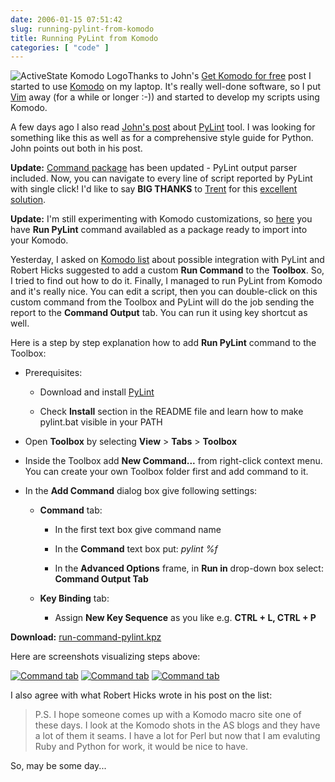 ```yaml
---
date: 2006-01-15 07:51:42
slug: running-pylint-from-komodo
title: Running PyLint from Komodo
categories: [ "code" ]
---
```


![ActiveState Komodo Logo](/images/logos/komodo-logo.gif)Thanks to John's [Get Komodo for free](http://thinkhole.org/wp/2005/12/30/get-komodo-for-free/) post I started to use [Komodo](https://www.activestate.com/Products/Komodo/) on my laptop. It's really well-done software, so I put [Vim](http://www.vim.org) away (for a while or longer :-)) and started to develop my scripts using Komodo.






A few days ago I also read [John's post](http://thinkhole.org/wp/2006/01/09/pylint/) about [PyLint](http://www.logilab.org/projects/pylint) tool. I was looking for something like this as well as for a comprehensive style guide for Python. John points out both in his post.







**Update:** [Command package](http://mateusz.loskot.net/2006/01/15/running-pylint-from-komodo/#download) has been updated - PyLint output parser included. Now, you can navigate to every line of script reported by PyLint with single click! I'd like to say **BIG THANKS** to [Trent](http://trentm.com) for this [excellent solution](http://mateusz.loskot.net/2006/01/15/running-pylint-from-komodo/#comment-10).







**Update:** I'm still experimenting with Komodo customizations, so [here](http://mateusz.loskot.net/2006/01/15/running-pylint-from-komodo/#download) you have **Run PyLint** command availabled as a package ready to import into your Komodo.







Yesterday, I asked on [Komodo list](http://aspn.activestate.com/ASPN/Mail/Browse/Threaded/komodo-discuss) about possible integration with PyLint and Robert Hicks suggested to add a custom **Run Command** to the **Toolbox**. So, I tried to find out how to do it. Finally, I managed to run PyLint from Komodo and it's really nice. You can edit a script, then you can double-click on this custom command from the Toolbox and PyLint will do the job sending the report to the **Command Output** tab. You can run it using key shortcut as well.






Here is a step by step explanation how to add **Run PyLint** command to the Toolbox:





  * Prerequisites:


    * Download and install [PyLint](http://www.logilab.org/projects/pylint)


    * Check **Install** section in the README file and learn how to make pylint.bat visible in your PATH






  * Open **Toolbox** by selecting **View** > **Tabs** > **Toolbox**



  * Inside the Toolbox add **New Command...** from right-click context menu. You can create your own Toolbox folder first and add command to it.



  * In the **Add Command** dialog box give following settings:


    * **Command** tab:


      * In the first text box give command name


      * In the **Command** text box put: _pylint %f_


      * In the **Advanced Options** frame, in **Run in** drop-down box select: **Command Output Tab**





    * **Key Binding** tab:


      * Assign **New Key Sequence** as you like e.g. **CTRL + L, CTRL + P**















**Download:** [run-command-pylint.kpz](http://mateusz.loskot.net/download/tools/komodo/run-command-pylint.kpz)







Here are screenshots visualizing steps above:






[![Command tab](http://mateusz.loskot.net/gallery/_gallery_albums_store/software/komodo_pylint_integration_1.thumb.jpg)](http://mateusz.loskot.net/gallery/software/komodo_pylint_integration_1) [![Command tab](http://mateusz.loskot.net/gallery/_gallery_albums_store/software/komodo_pylint_integration_2.thumb.jpg)](http://mateusz.loskot.net/gallery/software/komodo_pylint_integration_2) [![Command tab](http://mateusz.loskot.net/gallery/_gallery_albums_store/software/komodo_pylint_integration_3.thumb.jpg)](http://mateusz.loskot.net/gallery/software/komodo_pylint_integration_3)






I also agree with what Robert Hicks wrote in his post on the list:



> P.S. I hope someone comes up with a Komodo macro site one of these days. I look at the Komodo shots in the AS blogs and they have a lot of them it seams. I have a lot for Perl but now that I am evaluting Ruby and Python for work, it would be nice to have.



So, may be some day...

